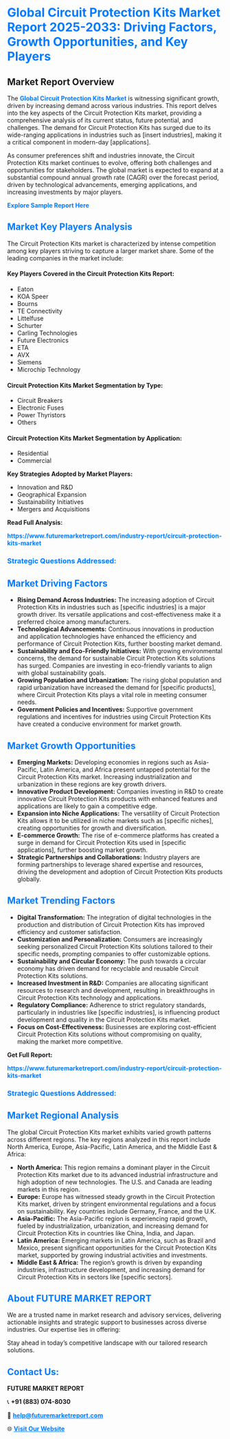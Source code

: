 <h1 style="color: #007BFF;">Global Circuit Protection Kits Market Report 2025-2033: Driving Factors, Growth Opportunities, and Key Players</h1>

<section id="overview">
<h2>Market Report Overview</h2>
<p>The <a href="https://www.futuremarketreport.com/industry-report/circuit-protection-kits-market" style="color: #007BFF; text-decoration: none;"><strong>Global Circuit Protection Kits Market</strong></a> is witnessing significant growth, driven by increasing demand across various industries. This report delves into the key aspects of the Circuit Protection Kits market, providing a comprehensive analysis of its current status, future potential, and challenges. The demand for Circuit Protection Kits has surged due to its wide-ranging applications in industries such as [insert industries], making it a critical component in modern-day [applications].</p>
<p>As consumer preferences shift and industries innovate, the Circuit Protection Kits market continues to evolve, offering both challenges and opportunities for stakeholders. The global market is expected to expand at a substantial compound annual growth rate (CAGR) over the forecast period, driven by technological advancements, emerging applications, and increasing investments by major players.</p>
</section>

<section id="overview">
<p><a href="https://www.futuremarketreport.com/request-sample/reportId=58679" style="color: #007BFF; text-decoration: none;"><strong>Explore Sample Report Here</strong></a></p>
</section>

<section id="key-players">
<h2 style="color: #007BFF;">Market Key Players Analysis</h2>
<p>The Circuit Protection Kits market is characterized by intense competition among key players striving to capture a larger market share. Some of the leading companies in the market include:</p>
<h4>Key Players Covered in the Circuit Protection Kits Report:</h4>
<ul><li>Eaton</li><li>KOA Speer</li><li>Bourns</li><li>TE Connectivity</li><li>Littelfuse</li><li>Schurter</li><li>Carling Technologies</li><li>Future Electronics</li><li>ETA</li><li>AVX</li><li>Siemens</li><li>Microchip Technology</li></ul>
<h4>Circuit Protection Kits Market Segmentation by Type:</h4>
<ul><li>Circuit Breakers</li><li>Electronic Fuses</li><li>Power Thyristors</li><li>Others</li></ul>

<h4>Circuit Protection Kits Market Segmentation by Application:</h4>
<ul><li>Residential</li><li>Commercial</li></ul>
<p><strong>Key Strategies Adopted by Market Players:</strong></p>
<ul>
<li>Innovation and R&D</li>
<li>Geographical Expansion</li>
<li>Sustainability Initiatives</li>
<li>Mergers and Acquisitions</li>
</ul>
</section>

<section>
<p><strong>Read Full Analysis: </strong></p><a href="https://www.futuremarketreport.com/industry-report/circuit-protection-kits-market" style="color: #007BFF; text-decoration: none;"><strong>https://www.futuremarketreport.com/industry-report/circuit-protection-kits-market</strong></a>
<h3 style="color: #007BFF;">Strategic Questions Addressed:</h3>
</section>

<section id="driving-factors">
<h2 style="color: #007BFF;">Market Driving Factors</h2>
<ul>
<li><strong>Rising Demand Across Industries:</strong> The increasing adoption of Circuit Protection Kits in industries such as [specific industries] is a major growth driver. Its versatile applications and cost-effectiveness make it a preferred choice among manufacturers.</li>
<li><strong>Technological Advancements:</strong> Continuous innovations in production and application technologies have enhanced the efficiency and performance of Circuit Protection Kits, further boosting market demand.</li>
<li><strong>Sustainability and Eco-Friendly Initiatives:</strong> With growing environmental concerns, the demand for sustainable Circuit Protection Kits solutions has surged. Companies are investing in eco-friendly variants to align with global sustainability goals.</li>
<li><strong>Growing Population and Urbanization:</strong> The rising global population and rapid urbanization have increased the demand for [specific products], where Circuit Protection Kits plays a vital role in meeting consumer needs.</li>
<li><strong>Government Policies and Incentives:</strong> Supportive government regulations and incentives for industries using Circuit Protection Kits have created a conducive environment for market growth.</li>
</ul>
</section>

<section id="growth-opportunities">
<h2 style="color: #007BFF;">Market Growth Opportunities</h2>
<ul>
<li><strong>Emerging Markets:</strong> Developing economies in regions such as Asia-Pacific, Latin America, and Africa present untapped potential for the Circuit Protection Kits market. Increasing industrialization and urbanization in these regions are key growth drivers.</li>
<li><strong>Innovative Product Development:</strong> Companies investing in R&D to create innovative Circuit Protection Kits products with enhanced features and applications are likely to gain a competitive edge.</li>
<li><strong>Expansion into Niche Applications:</strong> The versatility of Circuit Protection Kits allows it to be utilized in niche markets such as [specific niches], creating opportunities for growth and diversification.</li>
<li><strong>E-commerce Growth:</strong> The rise of e-commerce platforms has created a surge in demand for Circuit Protection Kits used in [specific applications], further boosting market growth.</li>
<li><strong>Strategic Partnerships and Collaborations:</strong> Industry players are forming partnerships to leverage shared expertise and resources, driving the development and adoption of Circuit Protection Kits products globally.</li>
</ul>
</section>

<section id="trending-factors">
<h2 style="color: #007BFF;">Market Trending Factors</h2>
<ul>
<li><strong>Digital Transformation:</strong> The integration of digital technologies in the production and distribution of Circuit Protection Kits has improved efficiency and customer satisfaction.</li>
<li><strong>Customization and Personalization:</strong> Consumers are increasingly seeking personalized Circuit Protection Kits solutions tailored to their specific needs, prompting companies to offer customizable options.</li>
<li><strong>Sustainability and Circular Economy:</strong> The push towards a circular economy has driven demand for recyclable and reusable Circuit Protection Kits solutions.</li>
<li><strong>Increased Investment in R&D:</strong> Companies are allocating significant resources to research and development, resulting in breakthroughs in Circuit Protection Kits technology and applications.</li>
<li><strong>Regulatory Compliance:</strong> Adherence to strict regulatory standards, particularly in industries like [specific industries], is influencing product development and quality in the Circuit Protection Kits market.</li>
<li><strong>Focus on Cost-Effectiveness:</strong> Businesses are exploring cost-efficient Circuit Protection Kits solutions without compromising on quality, making the market more competitive.</li>
</ul>
</section>

<section>
<p><strong>Get Full Report: </strong></p><a href="https://www.futuremarketreport.com/industry-report/circuit-protection-kits-market" style="color: #007BFF; text-decoration: none;"><strong>https://www.futuremarketreport.com/industry-report/circuit-protection-kits-market</strong></a>
<h3 style="color: #007BFF;">Strategic Questions Addressed:</h3>
</section>


<section id="regional-analysis">
<h2 style="color: #007BFF;">Market Regional Analysis</h2>
<p>The global Circuit Protection Kits market exhibits varied growth patterns across different regions. The key regions analyzed in this report include North America, Europe, Asia-Pacific, Latin America, and the Middle East & Africa:</p>
<ul>
<li><strong>North America:</strong> This region remains a dominant player in the Circuit Protection Kits market due to its advanced industrial infrastructure and high adoption of new technologies. The U.S. and Canada are leading markets in this region.</li>
<li><strong>Europe:</strong> Europe has witnessed steady growth in the Circuit Protection Kits market, driven by stringent environmental regulations and a focus on sustainability. Key countries include Germany, France, and the U.K.</li>
<li><strong>Asia-Pacific:</strong> The Asia-Pacific region is experiencing rapid growth, fueled by industrialization, urbanization, and increasing demand for Circuit Protection Kits in countries like China, India, and Japan.</li>
<li><strong>Latin America:</strong> Emerging markets in Latin America, such as Brazil and Mexico, present significant opportunities for the Circuit Protection Kits market, supported by growing industrial activities and investments.</li>
<li><strong>Middle East & Africa:</strong> The region’s growth is driven by expanding industries, infrastructure development, and increasing demand for Circuit Protection Kits in sectors like [specific sectors].</li>
</ul>
</section>

<footer>
<h2 style="color: #007BFF;">About FUTURE MARKET REPORT</h2>
<p>We are a trusted name in market research and advisory services, delivering actionable insights and strategic support to businesses across diverse industries. Our expertise lies in offering:</p>

<p>Stay ahead in today’s competitive landscape with our tailored research solutions.</p>

<h2 style="color: #007BFF;">Contact Us:</h2>
<p><strong>FUTURE MARKET REPORT</strong></p>
<p>📞 <strong>+91 (883) 074-8030</strong></p>
<p>📧 <strong><a href="mailto:help@futuremarketreport.com" style="color: #007BFF;">help@futuremarketreport.com</a></strong></p>
<p>🌐 <strong><a href="https://www.futuremarketreport.com/" style="color: #007BFF;">Visit Our Website</a></strong></p>
</footer>